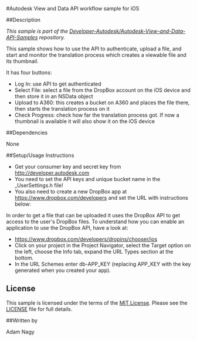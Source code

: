 #Autodesk View and Data API workflow sample for iOS 

##Description

*This sample is part of the [Developer-Autodesk/Autodesk-View-and-Data-API-Samples](https://github.com/Developer-Autodesk/autodesk-view-and-data-api-samples) repository.*

This sample shows how to use the API to authenticate, upload a file, and start and monitor the translation process which creates a viewable file and its thumbnail.

It has four buttons:
* Log In: use API to get authenticated
* Select File: select a file from the DropBox account on the iOS device and then store it in an NSData object
* Upload to A360: this creates a bucket on A360 and places the file there, then starts the translation process on it
* Check Progress: check how far the translation process got. If now a thumbnail is available it will also show it on the iOS device

##Dependencies

None

##Setup/Usage Instructions

* Get your consumer key and secret key from http://developer.autodesk.com
* You need to set the API keys and unique bucket name in the _UserSettings.h file!
* You also need to create a new DropBox app at https://www.dropbox.com/developers and set the URL with instructions below:

In order to get a file that can be uploaded it uses the DropBox API to get access to the user's DropBox files. To understand how you can enable an application to use the DropBox API, have a look at:
* https://www.dropbox.com/developers/dropins/chooser/ios
* Click on your project in the Project Navigator, select the Target option on the left, choose the Info tab, expand the URL Types section at the bottom.
* In the URL Schemes enter db-APP_KEY (replacing APP_KEY with the key generated when you created your app).

## License

This sample is licensed under the terms of the [MIT License](http://opensource.org/licenses/MIT). Please see the [LICENSE](LICENSE) file for full details.

##Written by 

Adam Nagy
